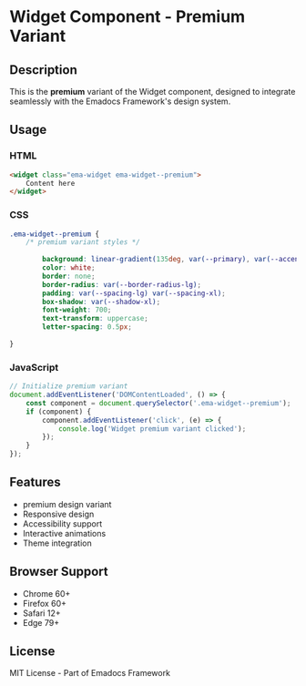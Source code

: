 # Widget Component - Premium Variant

## Description
This is the **premium** variant of the Widget component, designed to integrate seamlessly with the Emadocs Framework's design system.

## Usage

### HTML
```html
<widget class="ema-widget ema-widget--premium">
    Content here
</widget>
```

### CSS
```css
.ema-widget--premium {
    /* premium variant styles */
    
        background: linear-gradient(135deg, var(--primary), var(--accent));
        color: white;
        border: none;
        border-radius: var(--border-radius-lg);
        padding: var(--spacing-lg) var(--spacing-xl);
        box-shadow: var(--shadow-xl);
        font-weight: 700;
        text-transform: uppercase;
        letter-spacing: 0.5px;
    
}
```

### JavaScript
```javascript
// Initialize premium variant
document.addEventListener('DOMContentLoaded', () => {
    const component = document.querySelector('.ema-widget--premium');
    if (component) {
        component.addEventListener('click', (e) => {
            console.log('Widget premium variant clicked');
        });
    }
});
```

## Features
- premium design variant
- Responsive design
- Accessibility support
- Interactive animations
- Theme integration

## Browser Support
- Chrome 60+
- Firefox 60+
- Safari 12+
- Edge 79+

## License
MIT License - Part of Emadocs Framework
